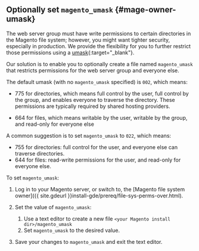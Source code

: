 <div markdown="1">

## Optionally set `magento_umask` {#mage-owner-umask}
The web server group must have write permissions to certain directories in the Magento file system; however, you might want tighter security, especially in production. We provide the flexibility for you to further restrict those permissions using a [umask](http://www.cyberciti.biz/tips/understanding-linux-unix-umask-value-usage.html){:target="_blank"}.

Our solution is to enable you to optionally create a file named `magento_umask` that restricts permissions for the web server group and everyone else. 

The default umask (with no `magento_umask` specified) is `002`, which means:

*	775 for directories, which means full control by the user, full control by the group, and enables everyone to traverse the directory. These permissions are typically required by shared hosting providers.

*	664 for files, which means writable by the user, writable by the group, and read-only for everyone else

A common suggestion is to set `magento_umask` to `022`, which means:

*	755 for directories: full control for the user, and everyone else can traverse directories.
*	644 for files: read-write permissions for the user, and read-only for everyone else.

To set `magento_umask`:

1.	Log in to your Magento server, or switch to, the [Magento file system owner]({{ site.gdeurl }}install-gde/prereq/file-sys-perms-over.html).
2.	Set the value of `magento_umask`:

	1.	Use a text editor to create a new file `<your Magento install dir>/magento_umask`
	2.	Set `magento_umask` to the desired value.
3.	Save your changes to `magento_umask` and exit the text editor.